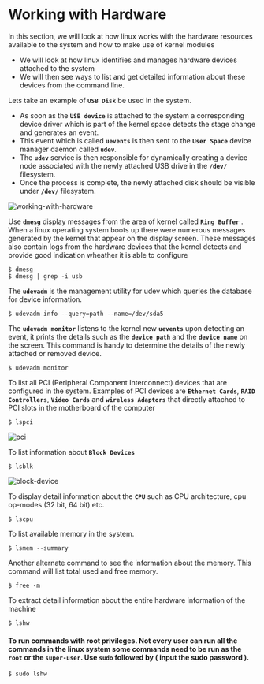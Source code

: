 # Working with Hardware


In this section, we will look at how linux works with the hardware resources available to the system and how to make use of kernel modules
- We will look at how linux identifies and manages hardware devices attached to the system
- We will then see ways to list and get detailed information about these devices from the command line.

Lets take an example of **`USB Disk`** be used in the system.
- As soon as the **`USB device`** is attached to the system a corresponding device driver which is part of the kernel space detects the stage change and generates an event. 
- This event which is called **`uevents`** is then sent to the **`User Space`** device manager daemon called **`udev`**. 
- The **`udev`** service is then responsible for dynamically creating a device node associated with the newly attached USB drive in the **`/dev/`** filesystem. 
- Once the process is complete, the newly attached disk should be visible under **`/dev/`** filesystem.

![working-with-hardware](../../images/working-with-hardware.PNG)

Use **`dmesg`** display messages from the area of kernel called **`Ring Buffer`** . When a linux operating system boots up there were numerous messages generated by the kernel that appear on the display screen. These messages also contain logs from the hardware devices that the kernel detects and provide good indication wheather it is able to configure
```
$ dmesg
$ dmesg | grep -i usb
```

The **`udevadm`** is the management utility for udev which queries the database for device information.
```
$ udevadm info --query=path --name=/dev/sda5
```

The **`udevadm monitor`** listens to the kernel new **`uevents`** upon detecting an event, it prints the details such as the **`device path`** and the **`device name`** on the screen. This command is handy to determine the details of the newly attached or removed device.
```
$ udevadm monitor
```

To list all PCI (Peripheral Component Interconnect) devices that are configured in the system. Examples of PCI devices are **`Ethernet Cards`**, **`RAID Controllers`**, **`Video Cards`** and **`wireless Adaptors`** that directly attached to PCI slots in the motherboard of the computer
```
$ lspci
```
   ![pci](../../images/pci.PNG)
   

To list information about **`Block Devices`**
```
$ lsblk
```
   ![block-device](../../images/block-device.PNG)
   

To display detail information about the **`CPU`** such as CPU architecture, cpu op-modes (32 bit, 64 bit) etc.
```
$ lscpu
```

To list available memory in the system. 
```
$ lsmem --summary
```

Another alternate command to see the information about the memory. This command will list total used and free memory.
```
$ free -m
```

To extract detail information about the entire hardware information of the machine
```
$ lshw
```

#### To run commands with root privileges. Not every user can run all the commands in the linux system some commands need to be run as the `root` or the `super-user`. Use **`sudo`** followed by <command> ( input the sudo password ).

```
$ sudo lshw
```



